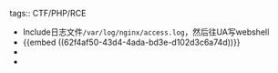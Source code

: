 tags:: CTF/PHP/RCE

- Include日志文件`/var/log/nginx/access.log`，然后往UA写webshell
- {{embed ((62f4af50-43d4-4ada-bd3e-d102d3c6a74d))}}
-
-